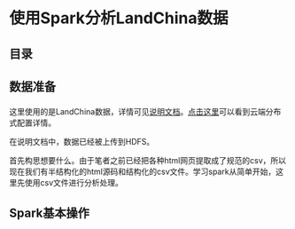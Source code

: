 # 使用Spark分析LandChina数据

## 目录 




## <p id=1>数据准备 

这里使用的是LandChina数据，详情可见[说明文档](../Documentations/private_datas.md)。[点击这里](../Documentations/Hadoop_distribute.md)可以看到云端分布式配置详情。   

在说明文档中，数据已经被上传到HDFS。

首先构思想要什么。由于笔者之前已经把各种html网页提取成了规范的csv，所以现在我们有半结构化的html源码和结构化的csv文件。学习spark从简单开始，这里先使用csv文件进行分析处理。

## Spark基本操作



